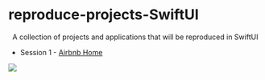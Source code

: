 # reproduce-projects-SwiftUI

<center>A collection of projects and applications that will be reproduced in SwiftUI</center>


 *  Session 1 - [Airbnb Home](/airbnb-home)
 

 ![](airbnb-giphy.gif)



